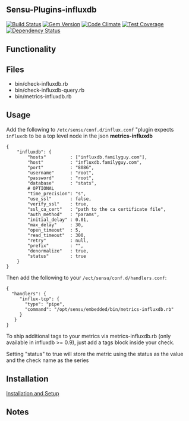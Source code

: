 ## Sensu-Plugins-influxdb

[![Build Status](https://travis-ci.org/sensu-plugins/sensu-plugins-influxdb.svg?branch=master)](https://travis-ci.org/sensu-plugins/sensu-plugins-influxdb)
[![Gem Version](https://badge.fury.io/rb/sensu-plugins-influxdb.svg)](http://badge.fury.io/rb/sensu-plugins-influxdb)
[![Code Climate](https://codeclimate.com/github/sensu-plugins/sensu-plugins-influxdb/badges/gpa.svg)](https://codeclimate.com/github/sensu-plugins/sensu-plugins-influxdb)
[![Test Coverage](https://codeclimate.com/github/sensu-plugins/sensu-plugins-influxdb/badges/coverage.svg)](https://codeclimate.com/github/sensu-plugins/sensu-plugins-influxdb)
[![Dependency Status](https://gemnasium.com/sensu-plugins/sensu-plugins-influxdb.svg)](https://gemnasium.com/sensu-plugins/sensu-plugins-influxdb)

## Functionality

## Files
 * bin/check-influxdb.rb
 * bin/check-influxdb-query.rb
 * bin/metrics-influxdb.rb

## Usage
Add the following to `/etc/sensu/conf.d/influx.conf` "plugin expects `influxdb` to be a top level node in the json
**metrics-influxdb**
```
{
    "influxdb": {
        "hosts"         : ["influxdb.familyguy.com"],
        "host"          : "influxdb.familyguy.com",
        "port"          : "8086",
        "username"      : "root",
        "password"      : "root",
        "database"      : "stats",
        # OPTIONAL
        "time_precision": "s",
        "use_ssl"       : false,
        "verify_ssl"    : true,
        "ssl_ca_cert"   : "path to the ca certificate file",
        "auth_method"   : "params",
        "initial_delay" : 0.01,
        "max_delay"     : 30,
        "open_timeout"  : 5,
        "read_timeout"  : 300,
        "retry"         : null,
        "prefix"        : "",
        "denormalize"   : true,
        "status"        : true
    }
}
```
Then add the following to your `/ect/sensu/conf.d/handlers.conf`:
```
{
  "handlers": {
     "influx-tcp": {
       "type": "pipe",
       "command": "/opt/sensu/embedded/bin/metrics-influxdb.rb"
     }
   }
}
```
To ship additional tags to your metrics via metrics-influxdb.rb (only available in influxdb >= 0.9), just add a tags block inside your check.

Setting "status" to true will store the metric using the status as the value and the check name as the series

## Installation

[Installation and Setup](http://sensu-plugins.io/docs/installation_instructions.html)

## Notes
